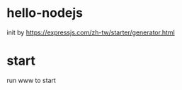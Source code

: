 # hello-nodejs
init by https://expressjs.com/zh-tw/starter/generator.html

# start
run www to start
